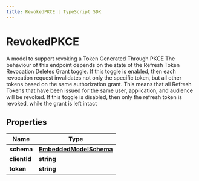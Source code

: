 ```yaml
---
title: RevokedPKCE | TypeScript SDK
---
```



# RevokedPKCE

A model to support revoking a Token Generated Through PKCE  The behaviour of this endpoint depends on the state of the Refresh Token Revocation Deletes Grant toggle.  If this toggle is enabled, then each revocation request invalidates not only the specific token, but all other tokens based on the same authorization grant.  This means that all Refresh Tokens that have been issued for the same user, application, and audience will be revoked. If this toggle is disabled, then only the refresh token is revoked, while the grant is left intact

## Properties

Name | Type
------------ | -------------
**schema** | [**EmbeddedModelSchema**](EmbeddedModelSchema)
**clientId** | **string**
**token** | **string**


